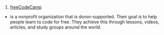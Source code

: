 1. <a href="https://www.freecodecamp.org/">freeCodeCamp</a>
- is a nonprofit organization that is donor-supported. Their goal is to help people learn to code for free. They achieve this through lessons, videos, articles, and study groups around the world.
